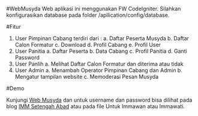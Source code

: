 #WebMusyda
Web aplikasi ini menggunakan FW CodeIgniter.  Silahkan konfigurasikan database pada folder /apllication/config/database. 

#Fitur
1. User Pimpinan Cabang terdiri dari :
a. Daftar Peserta Musyda
b. Daftar Calon Formatur
c. Download
d. Profil Cabang
e. Profil User
2. User Panitia
a. Daftar Peserta
b. Data Cabang
c. Profil Panitia
d. Ganti Password
3. User Panlih
a. Melihat Daftar Calon Formatur dan diterima atau tidak
4. User Admin
a. Menambah Operator Pimpinan Cabang dan Admin
b. Mengatur tampilan website
c. Memoderasi Pesan Musyda

#Demo

Kunjungi <a href="http://tanfidz.dppimm.or.id/webmusyda" target="_blank">Web Musyda</a> dan untuk username dan password bisa dilihat pada blog <a href="http://immsetengahabad.blogspot.com/" target="_blank">IMM Setengah Abad</a> atau pada file Untuk Immawan atau Immawati.
